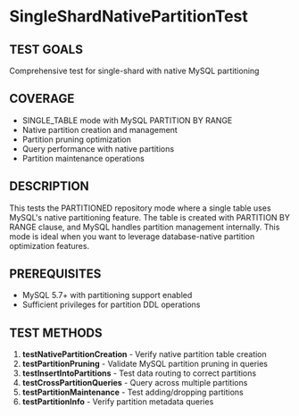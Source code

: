 # SingleShardNativePartitionTest

## TEST GOALS
Comprehensive test for single-shard with native MySQL partitioning

## COVERAGE
- SINGLE_TABLE mode with MySQL PARTITION BY RANGE
- Native partition creation and management
- Partition pruning optimization
- Query performance with native partitions
- Partition maintenance operations

## DESCRIPTION
This tests the PARTITIONED repository mode where a single table uses MySQL's native partitioning feature. The table is created with PARTITION BY RANGE clause, and MySQL handles partition management internally. This mode is ideal when you want to leverage database-native partition optimization features.

## PREREQUISITES
- MySQL 5.7+ with partitioning support enabled
- Sufficient privileges for partition DDL operations

## TEST METHODS
1. **testNativePartitionCreation** - Verify native partition table creation
2. **testPartitionPruning** - Validate MySQL partition pruning in queries
3. **testInsertIntoPartitions** - Test data routing to correct partitions
4. **testCrossPartitionQueries** - Query across multiple partitions
5. **testPartitionMaintenance** - Test adding/dropping partitions
6. **testPartitionInfo** - Verify partition metadata queries